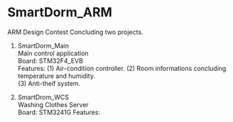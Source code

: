 # SmartDorm_ARM
ARM Design Contest
Concluding two projects.  
  
1. SmartDorm_Main  
  Main control application  
  Board: STM32F4_EVB  
  Features: 
    (1) Air-condition controller. 
    (2) Room informations concluding temperature and humidity.  
    (3) Anti-theif system.  
  
2. SmartDrom_WCS  
  Washing Clothes Server  
  Board: STM3241G 
  Features:
    
